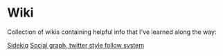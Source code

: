Wiki
====

Collection of wikis containing helpful info that I've learned along the way:

[Sidekiq](https://github.com/SeanHolden/Wiki/wiki/Sidekiq "Quickly setting up and using Sidekiq")
[Social graph, twitter style follow system](https://github.com/SeanHolden/Wiki/wiki/Social-graph%2C-twitter-style-follow-system "How to create a twitter style social graph")
